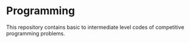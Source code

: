 # Programming
This repository contains basic to intermediate level codes of competitive programming problems.

